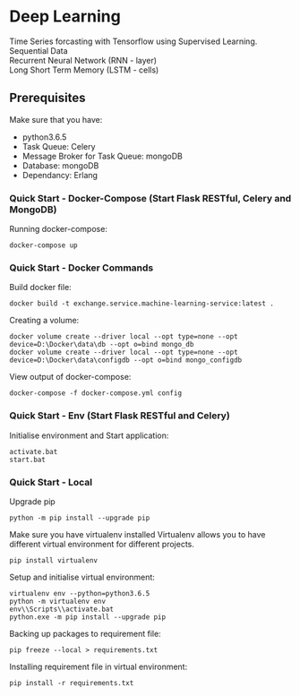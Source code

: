 # Deep Learning

Time Series forcasting with Tensorflow using Supervised Learning. \
Sequential Data \
Recurrent Neural Network (RNN - layer) \
Long Short Term Memory (LSTM - cells)

## Prerequisites

Make sure that you have:

- python3.6.5
- Task Queue: Celery
- Message Broker for Task Queue: mongoDB
- Database: mongoDB
- Dependancy: Erlang

### Quick Start - Docker-Compose (Start Flask RESTful, Celery and MongoDB)

Running docker-compose:

```shell
docker-compose up
```

### Quick Start - Docker Commands

Build docker file:

```shell
docker build -t exchange.service.machine-learning-service:latest .
```

Creating a volume:

```shell
docker volume create --driver local --opt type=none --opt device=D:\Docker\data\db --opt o=bind mongo_db
docker volume create --driver local --opt type=none --opt device=D:\Docker\data\configdb --opt o=bind mongo_configdb
```

View output of docker-compose:

```shell
docker-compose -f docker-compose.yml config
```

### Quick Start - Env (Start Flask RESTful and Celery)

Initialise environment and Start application:

```shell
activate.bat
start.bat
```

### Quick Start - Local

Upgrade pip

```shell
python -m pip install --upgrade pip
```

Make sure you have virtualenv installed
Virtualenv allows you to have different virtual environment for different projects.

```shell
pip install virtualenv
```

Setup and initialise virtual environment:

```shell
virtualenv env --python=python3.6.5
python -m virtualenv env
env\\Scripts\\activate.bat
python.exe -m pip install --upgrade pip
```

Backing up packages to requirement file:

```shell
pip freeze --local > requirements.txt
```

Installing requirement file in virtual environment:

```shell
pip install -r requirements.txt
```
